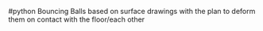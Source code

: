 #python
Bouncing Balls based on surface drawings with the plan to deform them on contact with the floor/each other
